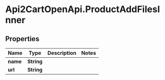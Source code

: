 # Api2CartOpenApi.ProductAddFilesInner

## Properties

Name | Type | Description | Notes
------------ | ------------- | ------------- | -------------
**name** | **String** |  | 
**url** | **String** |  | 


